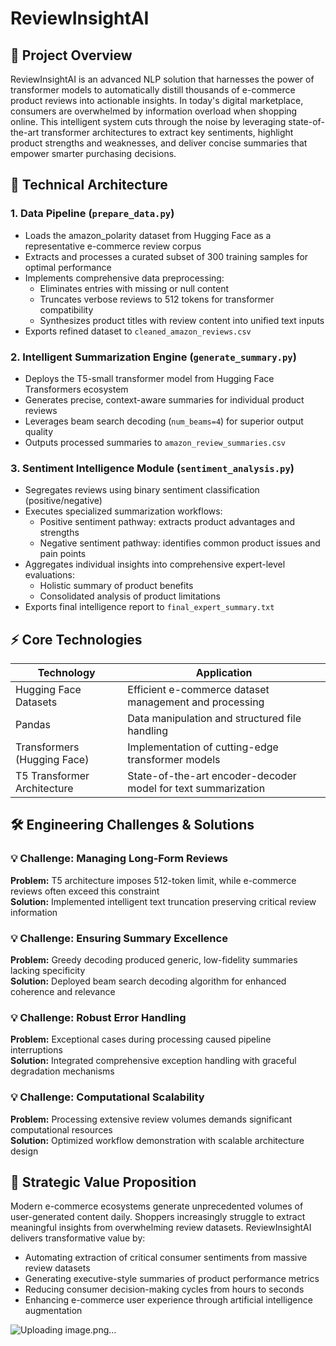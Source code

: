 # ReviewInsightAI

## 📌 Project Overview

ReviewInsightAI is an advanced NLP solution that harnesses the power of transformer models to automatically distill thousands of e-commerce product reviews into actionable insights. In today's digital marketplace, consumers are overwhelmed by information overload when shopping online. This intelligent system cuts through the noise by leveraging state-of-the-art transformer architectures to extract key sentiments, highlight product strengths and weaknesses, and deliver concise summaries that empower smarter purchasing decisions.

## 🔧 Technical Architecture

### 1. Data Pipeline (`prepare_data.py`)
- Loads the amazon_polarity dataset from Hugging Face as a representative e-commerce review corpus
- Extracts and processes a curated subset of 300 training samples for optimal performance
- Implements comprehensive data preprocessing:
  - Eliminates entries with missing or null content
  - Truncates verbose reviews to 512 tokens for transformer compatibility
  - Synthesizes product titles with review content into unified text inputs
- Exports refined dataset to `cleaned_amazon_reviews.csv`

### 2. Intelligent Summarization Engine (`generate_summary.py`)
- Deploys the T5-small transformer model from Hugging Face Transformers ecosystem
- Generates precise, context-aware summaries for individual product reviews
- Leverages beam search decoding (`num_beams=4`) for superior output quality
- Outputs processed summaries to `amazon_review_summaries.csv`

### 3. Sentiment Intelligence Module (`sentiment_analysis.py`)
- Segregates reviews using binary sentiment classification (positive/negative)
- Executes specialized summarization workflows:
  - Positive sentiment pathway: extracts product advantages and strengths
  - Negative sentiment pathway: identifies common product issues and pain points
- Aggregates individual insights into comprehensive expert-level evaluations:
  - Holistic summary of product benefits
  - Consolidated analysis of product limitations
- Exports final intelligence report to `final_expert_summary.txt`

## ⚡ Core Technologies

| Technology                | Application                                      |
|---------------------------|--------------------------------------------------|
| Hugging Face Datasets     | Efficient e-commerce dataset management and processing |
| Pandas                    | Data manipulation and structured file handling   |
| Transformers (Hugging Face)| Implementation of cutting-edge transformer models |
| T5 Transformer Architecture | State-of-the-art encoder-decoder model for text summarization |

## 🛠️ Engineering Challenges & Solutions

### 💡 Challenge: Managing Long-Form Reviews
**Problem:** T5 architecture imposes 512-token limit, while e-commerce reviews often exceed this constraint  
**Solution:** Implemented intelligent text truncation preserving critical review information

### 💡 Challenge: Ensuring Summary Excellence
**Problem:** Greedy decoding produced generic, low-fidelity summaries lacking specificity  
**Solution:** Deployed beam search decoding algorithm for enhanced coherence and relevance

### 💡 Challenge: Robust Error Handling
**Problem:** Exceptional cases during processing caused pipeline interruptions  
**Solution:** Integrated comprehensive exception handling with graceful degradation mechanisms

### 💡 Challenge: Computational Scalability
**Problem:** Processing extensive review volumes demands significant computational resources  
**Solution:** Optimized workflow demonstration with scalable architecture design

## 🎯 Strategic Value Proposition

Modern e-commerce ecosystems generate unprecedented volumes of user-generated content daily. Shoppers increasingly struggle to extract meaningful insights from overwhelming review datasets. ReviewInsightAI delivers transformative value by:

- Automating extraction of critical consumer sentiments from massive review datasets
- Generating executive-style summaries of product performance metrics
- Reducing consumer decision-making cycles from hours to seconds
- Enhancing e-commerce user experience through artificial intelligence augmentation


![Uploading image.png…]()
